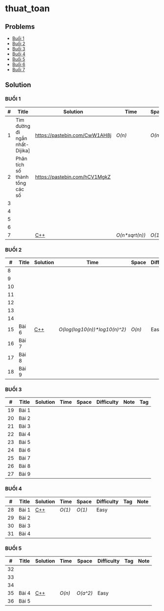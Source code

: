 # thuat_toan
## Problems
* [Buổi 1](https://mega.nz/#!P0NFGawD!kFB2UEokdgpOtCINVWqegOhvkxc2veX1xODqSAqbIx0)
* [Buổi 2](./Problems/Buổi%202/OLP%20FIT%20SGU%202019_B2.pdf)
* [Buổi 3](./Problems/Buổi%203/OLP%20FIT%20SGU%202019_B3.pdf)
* [Buổi 4](./Problems/Buổi%204/OLP%20FIT%20SGU%202019_B4.pdf)
* [Buổi 5](./Problems/Buổi%205/OLP%20FIT%20SGU%202019_B5.pdf)
* [Buổi 6](./Problems/Buổi%206/OLP%20FIT%20SGU%202019_B6.pdf)
* [Buổi 7](./Problems/Buổi%207/OLP%20FIT%20SGU%202019_B7.pdf)

## Solution

### BUỔI 1
| # | Title | Solution | Time | Space | Difficulty | Note | Tag|
|---| ----- | -------- | ---- | ----- | ---------- | --- | ---- |
|1|Tìm đường đi ngắn nhất-Dijika]|https://pastebin.com/CwW1AH8j| _O(n)_ | _O(n)_ | Easy | |https://mega.nz/#!P0NFGawD!kFB2UEokdgpOtCINVWqegOhvkxc2veX1xODqSAqbIx0 |
|2|Phân tích số thành tổng các số |https://pastebin.com/hCV1MgkZ | | | | | |
|3| | | | | | | |
|4| | | | | | | |
|5| | | | | | | |
|6| | | | | | | |
|7| | [C++](./Solution/Buổi%201/bai_7.cpp)| _O(n*sqrt(n))_ | _O(1)_ | Easy | | |

### BUỔI 2
| # | Title | Solution | Time | Space | Difficulty | Note | Tag|
|---| ----- | -------- | ---- | ----- | ---------- | --- | ---- |
|8| | | | | | | |
|9| | | | | | | |
|10| | | | | | | |
|11| | | | | | | |
|12| | | | | | | |
|13| | | | | | | |
|14| | | | | | | |
|15|Bài 6| [C++](./Solution/Buổi%202/bai_6.cpp) | _O(log(log10(n))*log10(n)^2)_ | _O(n)_ | Easy | | |
|16|Bài 7| | | | | | |
|17|Bài 8| | | | | | |
|18|Bài 9| | | | | | |

### BUỔI 3
| # | Title | Solution | Time | Space | Difficulty | Note | Tag |
|---| ----- | -------- | ---- | ----- | ---------- | --- | ---- |
|19|Bài 1| | | | | | | 
|20|Bài 2| | | | | | |
|21|Bài 3| | | | | | |
|22|Bài 4| | | | | | |
|23|Bài 5| | | | | | |
|24|Bài 6| | | | | | |
|25|Bài 7| | | | | | |
|26|Bài 8| | | | | | |
|27|Bài 9| | | | | | |

### BUỔI 4
| # | Title | Solution | Time | Space | Difficulty | Tag | Note |
|---| ----- | -------- | ---- | ----- | ---------- | --- | ---- |
|28|Bài 1| [C++](./Solution/Buổi%204/bai_1.cpp) | _O(1)_ | _O(1)_ | Easy | | |
|29|Bài 2| | | | | | |
|30|Bài 3| | | | | | |
|31|Bài 4| | | | | | |

### BUỔI 5
| # | Title | Solution | Time | Space | Difficulty | Tag | Note |
|---| ----- | -------- | ---- | ----- | ---------- | --- | ---- |
|32| | | | | | | |
|33| | | | | | | |
|34| | | | | | | |
|35|Bài 4| [C++](./Solution/Buổi%205/bai_4.cpp) | _O(n)_ | _O(a^2)_ | Easy | | |
|36|Bài 5| | | | | | |
